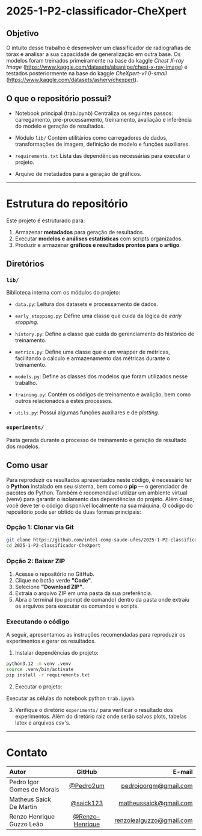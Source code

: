 # 2025-1-P2-classificador-CheXpert

## Objetivo

O intuito desse trabalho é desenvolver um classificador de radiografias de tórax e analisar a sua capacidade de generalização em outra base. Os modelos foram treinados primeiramente na base do kaggle *Chest X-ray Image* (<https://www.kaggle.com/datasets/alsaniipe/chest-x-ray-image>) e testados posteriormente na base do kaggle *CheXpert-v1.0-small* (<https://www.kaggle.com/datasets/ashery/chexpert>).

## O que o repositório possui?

* Notebook principal (trab.ipynb)
Centraliza os seguintes passos: carregamento, pré-processamento, treinamento, avaliação e inferência do modelo e geração de resultados.

* Módulo `lib/`
Contém utilitários como carregadores de dados, transformações de imagem, definição de modelo e funções auxiliares.

* `requirements.txt`
Lista das dependências necessárias para executar o projeto.

* Arquivo de metadados para a geração de gráficos.

---
# Estrutura do repositório
Este projeto é estruturado para:
1. Armazenar **metadados** para geração de resultados.
2. Executar **modelos e análises estatísticas** com scripts organizados.
3. Produzir e armazenar **gráficos e resultados prontos para o artigo**.

## Diretórios

### `lib/`
Biblioteca interna com os módulos do projeto:

* `data.py`: Leitura dos datasets e processamento de dados.

* `early_stopping.py`: Define uma classe que cuida da lógica de *early stopping*.
  
* `history.py`: Define a classe que cuida do gerenciamento do histórico de treinamento.
  
* `metrics.py`: Define uma classe que é um wrapper de métricas, facilitando o cálculo e armazenamento das métricas durante o treinamento.
  
* `models.py`: Define as classes dos modelos que foram utilizados nesse trabalho.
  
* `training.py`: Contém os códigos de treinamento e avalição, bem como outros relacionados a estes processos.

* `utils.py`: Possui algumas funções auxiliares e de *plotting*.

### `experiments/`
Pasta gerada durante o processo de treinamento e geração de resultado dos modelos.


## Como usar

Para reproduzir os resultados apresentados neste código, é necessário ter o **Python** instalado em seu sistema, bem como o **pip** — o gerenciador de pacotes do Python. Também é recomendável utilizar um ambiente virtual (venv) para garantir o isolamento das dependências do projeto. Além disso, você deve ter o código disponível localmente na sua máquina. O código do repositório pode ser obtido de duas formas principais:

### Opção 1: Clonar via Git

```bash
git clone https://github.com/intel-comp-saude-ufes/2025-1-P2-classificador-CheXpert.git
cd 2025-1-P2-classificador-CheXpert
```

### Opção 2: Baixar ZIP

1. Acesse o repositório no GitHub.
2. Clique no botão verde **"Code"**.
3. Selecione **"Download ZIP"**.
4. Extraia o arquivo ZIP em uma pasta da sua preferência.
5. Abra o terminal (ou prompt de comando) dentro da pasta onde extraiu os arquivos para executar os comandos e scripts.

### Executando o código
A seguir, apresentamos as instruções recomendadas para reproduzir os experimentos e gerar os resultados.

1. Instalar dependências do projeto:

```bash
python3.12 -m venv .venv
source .venv/bin/activate
pip install -r requirements.txt
```

2.  Executar o projeto:

Executar as células do notebook python `trab.ipynb`.

3. Verifique o diretório `experiments/` para verificar o resultado dos experimentos. Além do diretório raiz onde serão salvos plots, tabelas latex e arquivos csv's.

---
# Contato
| Autor                 | GitHub               | E-mail               |
| :---------------- | :------: | ----: |
| Pedro Igor Gomes de Morais | [@Pedro2um](https://github.com/Pedro2um) | pedroigorgm@gmail.com |
| Matheus Saick De Martin | [@saick123](https://github.com/saick123) | matheussaick@gmail.com |
| Renzo Henrique Guzzo Leão | [@Renzo-Henrique](https://github.com/seuusuario) | renzolealguzzo@gmail.com |